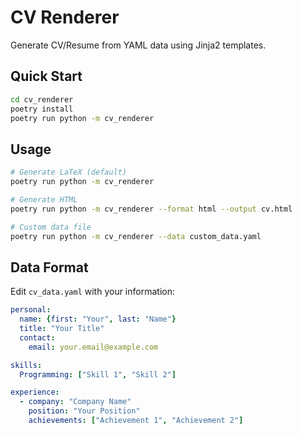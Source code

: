 # CV Renderer

Generate CV/Resume from YAML data using Jinja2 templates.

## Quick Start

```bash
cd cv_renderer
poetry install
poetry run python -m cv_renderer
```

## Usage

```bash
# Generate LaTeX (default)
poetry run python -m cv_renderer

# Generate HTML
poetry run python -m cv_renderer --format html --output cv.html

# Custom data file
poetry run python -m cv_renderer --data custom_data.yaml
```

## Data Format

Edit `cv_data.yaml` with your information:

```yaml
personal:
  name: {first: "Your", last: "Name"}
  title: "Your Title"
  contact:
    email: your.email@example.com

skills:
  Programming: ["Skill 1", "Skill 2"]

experience:
  - company: "Company Name"
    position: "Your Position"
    achievements: ["Achievement 1", "Achievement 2"]
```